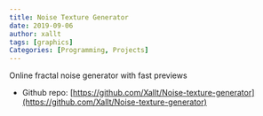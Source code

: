 ```yaml
---
title: Noise Texture Generator
date: 2019-09-06
author: xallt
tags: [graphics]
Categories: [Programming, Projects]
---
```


Online fractal noise generator with fast previews

- Github repo: [https://github.com/Xallt/Noise-texture-generator](https://github.com/Xallt/Noise-texture-generator)